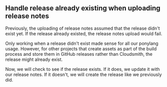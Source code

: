 ## Handle release already existing when uploading release notes

Previously, the uploading of release notes assumed that the release didn't exist yet. If the release already existed, the release notes upload would fail.

Only working when a release didn't exist made sense for all our ponylang usage. However, for other projects that create assets as part of the build process and store them in GitHub releases rather than Cloudsmith, the release might already exist.

Now, we will check to see if the release exists. If it does, we update it with our release notes. If it doesn't, we will create the release like we previously did.
